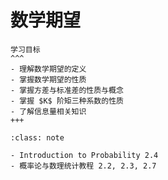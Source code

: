 # 数学期望

```{card} 
学习目标
^^^
- 理解数学期望的定义
- 掌握数学期望的性质
- 掌握方差与标准差的性质与概念
- 掌握 $K$ 阶矩三种系数的性质
- 了解信息量相关知识
+++
```


`````{admonition} 教材索引
:class: note

- Introduction to Probability 2.4
- 概率论与数理统计教程 2.2, 2.3, 2.7
`````


